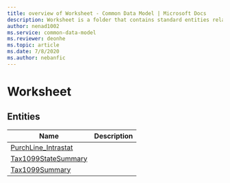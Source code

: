 ```yaml
---
title: overview of Worksheet - Common Data Model | Microsoft Docs
description: Worksheet is a folder that contains standard entities related to the Common Data Model.
author: nenad1002
ms.service: common-data-model
ms.reviewer: deonhe
ms.topic: article
ms.date: 7/8/2020
ms.author: nebanfic
---
```


# Worksheet


## Entities

|Name|Description|
|---|---|
|[PurchLine_Intrastat](PurchLine_Intrastat.md)||
|[Tax1099StateSummary](Tax1099StateSummary.md)||
|[Tax1099Summary](Tax1099Summary.md)||
